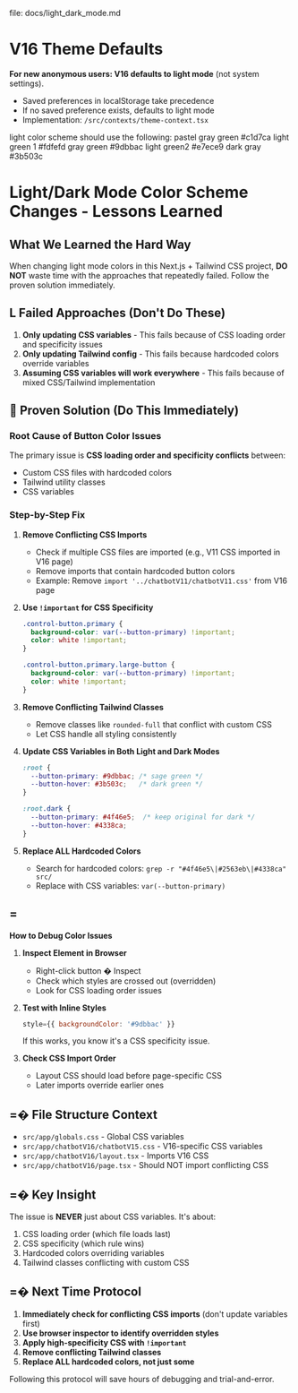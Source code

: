 file: docs/light_dark_mode.md

# V16 Theme Defaults

**For new anonymous users: V16 defaults to light mode** (not system settings).
- Saved preferences in localStorage take precedence
- If no saved preference exists, defaults to light mode
- Implementation: `/src/contexts/theme-context.tsx`

light color scheme should use the following:
pastel gray green #c1d7ca
light green 1 #fdfefd
gray green #9dbbac
light green2 #e7ece9
dark gray #3b503c

# Light/Dark Mode Color Scheme Changes - Lessons Learned

## What We Learned the Hard Way

When changing light mode colors in this Next.js + Tailwind CSS project, **DO NOT** waste time with the approaches that repeatedly failed. Follow the proven solution immediately.

## L **Failed Approaches (Don't Do These)**

1. **Only updating CSS variables** - This fails because of CSS loading order and specificity issues
2. **Only updating Tailwind config** - This fails because hardcoded colors override variables
3. **Assuming CSS variables will work everywhere** - This fails because of mixed CSS/Tailwind implementation

##  **Proven Solution (Do This Immediately)**

### **Root Cause of Button Color Issues**
The primary issue is **CSS loading order and specificity conflicts** between:
- Custom CSS files with hardcoded colors
- Tailwind utility classes
- CSS variables

### **Step-by-Step Fix**

1. **Remove Conflicting CSS Imports**
   - Check if multiple CSS files are imported (e.g., V11 CSS imported in V16 page)
   - Remove imports that contain hardcoded button colors
   - Example: Remove `import '../chatbotV11/chatbotV11.css'` from V16 page

2. **Use `!important` for CSS Specificity**
   ```css
   .control-button.primary {
     background-color: var(--button-primary) !important;
     color: white !important;
   }
   
   .control-button.primary.large-button {
     background-color: var(--button-primary) !important;
     color: white !important;
   }
   ```

3. **Remove Conflicting Tailwind Classes**
   - Remove classes like `rounded-full` that conflict with custom CSS
   - Let CSS handle all styling consistently

4. **Update CSS Variables in Both Light and Dark Modes**
   ```css
   :root {
     --button-primary: #9dbbac; /* sage green */
     --button-hover: #3b503c;   /* dark green */
   }
   
   :root.dark {
     --button-primary: #4f46e5;  /* keep original for dark */
     --button-hover: #4338ca;
   }
   ```

5. **Replace ALL Hardcoded Colors**
   - Search for hardcoded colors: `grep -r "#4f46e5\|#2563eb\|#4338ca" src/`
   - Replace with CSS variables: `var(--button-primary)`

## =
 **How to Debug Color Issues**

1. **Inspect Element in Browser**
   - Right-click button � Inspect
   - Check which styles are crossed out (overridden)
   - Look for CSS loading order issues

2. **Test with Inline Styles**
   ```jsx
   style={{ backgroundColor: '#9dbbac' }}
   ```
   If this works, you know it's a CSS specificity issue.

3. **Check CSS Import Order**
   - Layout CSS should load before page-specific CSS
   - Later imports override earlier ones

## =� **File Structure Context**

- `src/app/globals.css` - Global CSS variables
- `src/app/chatbotV16/chatbotV15.css` - V16-specific CSS variables
- `src/app/chatbotV16/layout.tsx` - Imports V16 CSS
- `src/app/chatbotV16/page.tsx` - Should NOT import conflicting CSS

## =� **Key Insight**

The issue is **NEVER** just about CSS variables. It's about:
1. CSS loading order (which file loads last)
2. CSS specificity (which rule wins)
3. Hardcoded colors overriding variables
4. Tailwind classes conflicting with custom CSS

## =� **Next Time Protocol**

1. **Immediately check for conflicting CSS imports** (don't update variables first)
2. **Use browser inspector to identify overridden styles** 
3. **Apply high-specificity CSS with `!important`**
4. **Remove conflicting Tailwind classes**
5. **Replace ALL hardcoded colors, not just some**

Following this protocol will save hours of debugging and trial-and-error.